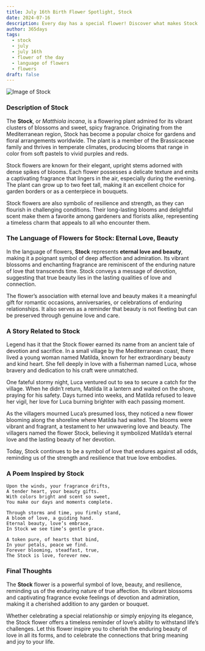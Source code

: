 ```yaml
---
title: July 16th Birth Flower Spotlight, Stock
date: 2024-07-16
description: Every day has a special flower! Discover what makes Stock unique as today’s birth flower and its symbolic meaning.
author: 365days
tags:
  - stock
  - july
  - july 16th
  - flower of the day
  - language of flowers
  - flowers
draft: false
---
```


![Image of Stock](https://cdn.pixabay.com/photo/2017/04/04/18/19/matthiola-tricuspidata-2202665_1280.jpg#center)


### Description of Stock

The **Stock**, or _Matthiola incana_, is a flowering plant admired for its vibrant clusters of blossoms and sweet, spicy fragrance. Originating from the Mediterranean region, Stock has become a popular choice for gardens and floral arrangements worldwide. The plant is a member of the Brassicaceae family and thrives in temperate climates, producing blooms that range in color from soft pastels to vivid purples and reds.

Stock flowers are known for their elegant, upright stems adorned with dense spikes of blooms. Each flower possesses a delicate texture and emits a captivating fragrance that lingers in the air, especially during the evening. The plant can grow up to two feet tall, making it an excellent choice for garden borders or as a centerpiece in bouquets.

Stock flowers are also symbolic of resilience and strength, as they can flourish in challenging conditions. Their long-lasting blooms and delightful scent make them a favorite among gardeners and florists alike, representing a timeless charm that appeals to all who encounter them.

### The Language of Flowers for Stock: Eternal Love, Beauty

In the language of flowers, **Stock** represents **eternal love and beauty**, making it a poignant symbol of deep affection and admiration. Its vibrant blossoms and enchanting fragrance are reminiscent of the enduring nature of love that transcends time. Stock conveys a message of devotion, suggesting that true beauty lies in the lasting qualities of love and connection.

The flower’s association with eternal love and beauty makes it a meaningful gift for romantic occasions, anniversaries, or celebrations of enduring relationships. It also serves as a reminder that beauty is not fleeting but can be preserved through genuine love and care.

### A Story Related to Stock

Legend has it that the Stock flower earned its name from an ancient tale of devotion and sacrifice. In a small village by the Mediterranean coast, there lived a young woman named Matilda, known for her extraordinary beauty and kind heart. She fell deeply in love with a fisherman named Luca, whose bravery and dedication to his craft were unmatched.

One fateful stormy night, Luca ventured out to sea to secure a catch for the village. When he didn’t return, Matilda lit a lantern and waited on the shore, praying for his safety. Days turned into weeks, and Matilda refused to leave her vigil, her love for Luca burning brighter with each passing moment.

As the villagers mourned Luca’s presumed loss, they noticed a new flower blooming along the shoreline where Matilda had waited. The blooms were vibrant and fragrant, a testament to her unwavering love and beauty. The villagers named the flower Stock, believing it symbolized Matilda’s eternal love and the lasting beauty of her devotion.

Today, Stock continues to be a symbol of love that endures against all odds, reminding us of the strength and resilience that true love embodies.

### A Poem Inspired by Stock

```
Upon the winds, your fragrance drifts,  
A tender heart, your beauty gifts.  
With colors bright and scent so sweet,  
You make our days and moments complete.  

Through storms and time, you firmly stand,  
A bloom of love, a guiding hand.  
Eternal beauty, love’s embrace,  
In Stock we see time’s gentle grace.  

A token pure, of hearts that bind,  
In your petals, peace we find.  
Forever blooming, steadfast, true,  
The Stock is love, forever new.  
```

### Final Thoughts

The **Stock** flower is a powerful symbol of love, beauty, and resilience, reminding us of the enduring nature of true affection. Its vibrant blossoms and captivating fragrance evoke feelings of devotion and admiration, making it a cherished addition to any garden or bouquet.

Whether celebrating a special relationship or simply enjoying its elegance, the Stock flower offers a timeless reminder of love’s ability to withstand life’s challenges. Let this flower inspire you to cherish the enduring beauty of love in all its forms, and to celebrate the connections that bring meaning and joy to your life.



